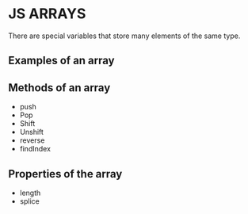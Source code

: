 # JS ARRAYS
There are special variables that store many elements of the same type.

## Examples of an array


## Methods of an array
- push
- Pop
- Shift
- Unshift
- reverse
- findIndex

## Properties of the array

- length
- splice